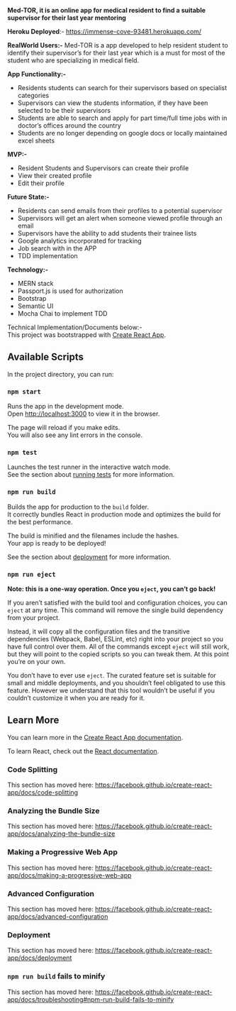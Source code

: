 **Med-TOR, it is an online app for medical resident to find a suitable supervisor for their last year mentoring**

**Heroku Deployed**:- https://immense-cove-93481.herokuapp.com/

**RealWorld Users:-**
Med-TOR is a app developed to help resident student to identify their supervisor’s for their last year which is a must for most of the student who are specializing in medical field.


**App Functionality:-**
* Residents students can search for their supervisors based on specialist categories 
* Supervisors can view the students information, if they have been selected to be their supervisors 
* Students are able to search and apply for part time/full time jobs with in doctor’s offices around the country 
* Students are no longer depending on google docs or locally maintained excel sheets 

**MVP:-**
* Resident Students and Supervisors can create their profile
* View their created profile 
* Edit their profile 

**Future State:-** 
* Residents can send emails from their profiles to a potential supervisor
* Supervisors will get an alert when someone viewed profile through an email 
* Supervisors have the ability to add students their trainee lists 
* Google analytics incorporated for tracking 
* Job search with in the APP 
* TDD implementation 

**Technology:-**
* MERN stack 
* Passport.js is used for authorization 
* Bootstrap 
* Semantic UI
* Mocha Chai to implement TDD



Technical Implementation/Documents below:-  
This project was bootstrapped with [Create React App](https://github.com/facebook/create-react-app).

## Available Scripts

In the project directory, you can run:

### `npm start`

Runs the app in the development mode.<br>
Open [http://localhost:3000](http://localhost:3000) to view it in the browser.

The page will reload if you make edits.<br>
You will also see any lint errors in the console.

### `npm test`

Launches the test runner in the interactive watch mode.<br>
See the section about [running tests](https://facebook.github.io/create-react-app/docs/running-tests) for more information.

### `npm run build`

Builds the app for production to the `build` folder.<br>
It correctly bundles React in production mode and optimizes the build for the best performance.

The build is minified and the filenames include the hashes.<br>
Your app is ready to be deployed!

See the section about [deployment](https://facebook.github.io/create-react-app/docs/deployment) for more information.

### `npm run eject`

**Note: this is a one-way operation. Once you `eject`, you can’t go back!**

If you aren’t satisfied with the build tool and configuration choices, you can `eject` at any time. This command will remove the single build dependency from your project.

Instead, it will copy all the configuration files and the transitive dependencies (Webpack, Babel, ESLint, etc) right into your project so you have full control over them. All of the commands except `eject` will still work, but they will point to the copied scripts so you can tweak them. At this point you’re on your own.

You don’t have to ever use `eject`. The curated feature set is suitable for small and middle deployments, and you shouldn’t feel obligated to use this feature. However we understand that this tool wouldn’t be useful if you couldn’t customize it when you are ready for it.

## Learn More

You can learn more in the [Create React App documentation](https://facebook.github.io/create-react-app/docs/getting-started).

To learn React, check out the [React documentation](https://reactjs.org/).

### Code Splitting

This section has moved here: https://facebook.github.io/create-react-app/docs/code-splitting

### Analyzing the Bundle Size

This section has moved here: https://facebook.github.io/create-react-app/docs/analyzing-the-bundle-size

### Making a Progressive Web App

This section has moved here: https://facebook.github.io/create-react-app/docs/making-a-progressive-web-app

### Advanced Configuration

This section has moved here: https://facebook.github.io/create-react-app/docs/advanced-configuration

### Deployment

This section has moved here: https://facebook.github.io/create-react-app/docs/deployment

### `npm run build` fails to minify

This section has moved here: https://facebook.github.io/create-react-app/docs/troubleshooting#npm-run-build-fails-to-minify
